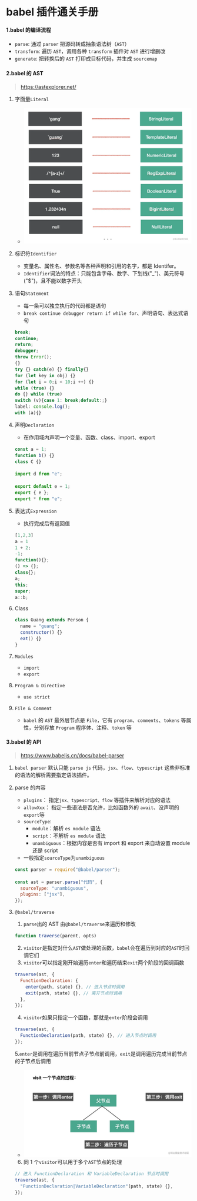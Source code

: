 # babel 插件通关手册

#### 1.babel 的编译流程

- `parse`: 通过 `parser` 把源码转成抽象语法树（`AST`）
- `transform`: 遍历 `AST`，调用各种 `transform` 插件对 `AST` 进行增删改
- `generate`: 把转换后的 `AST` 打印成目标代码，并生成 `sourcemap`

#### 2.babel 的 AST

> https://astexplorer.net/

1. 字面量`Literal`

   - ![20230708171143-2023-07-08](https://raw.githubusercontent.com/bearnew/picture/master/picGo/20230708171143-2023-07-08.png)

2. 标识符`Identifier`

   - 变量名、属性名、参数名等各种声明和引用的名字，都是 Identifer。
   - `Identifier`词法的特点：只能包含字母、数字、下划线("\_")、美元符号("$")，且不能以数字开头

3. 语句`Statement`
   - 每一条可以独立执行的代码都是语句
   - `break continue debugger return if while for`、声明语句、表达式语句
   ```js
   break;
   continue;
   return;
   debugger;
   throw Error();
   {}
   try {} catch(e) {} finally{}
   for (let key in obj) {}
   for (let i = 0;i < 10;i ++) {}
   while (true) {}
   do {} while (true)
   switch (v){case 1: break;default:;}
   label: console.log();
   with (a){}
   ```
4. 声明`Declaration`

   - 在作用域内声明一个变量、函数、class、import、export

   ```js
   const a = 1;
   function b() {}
   class C {}

   import d from "e";

   export default e = 1;
   export { e };
   export * from "e";
   ```

5. 表达式`Expression`
   - 执行完成后有返回值
   ```js
   [1,2,3]
   a = 1
   1 + 2;
   -1;
   function(){};
   () => {};
   class{};
   a;
   this;
   super;
   a::b;
   ```
6. Class
   ```js
   class Guang extends Person {
     name = "guang";
     constructor() {}
     eat() {}
   }
   ```
7. `Modules`
   - `import`
   - `export`
8. `Program & Directive`
   - `use strict`
9. `File & Comment`
   - `babel` 的 `AST` 最外层节点是 `File`，它有 `program`、`comments`、`tokens` 等属性，分别存放 `Program` 程序体、注释、`token` 等

#### 3.babel 的 API

> https://www.babeljs.cn/docs/babel-parser

1.  `babel parser` 默认只能 `parse js` 代码，`jsx`、`flow`、`typescript` 这些非标准的语法的解析需要指定语法插件。
2.  parse 的内容

    - `plugins`： 指定`jsx、typescript、flow` 等插件来解析对应的语法
    - `allowXxx`： 指定一些语法是否允许，比如函数外的 `await`、没声明的 `export`等
    - `sourceType`:
      - `module`：解析 `es module` 语法
      - `script`：不解析 `es module` 语法
      - `unambiguous`：根据内容是否有 import 和 export 来自动设置 module 还是 script
    - 一般指定`sourceType`为`unambiguous`

    ```js
    const parser = require("@babel/parser");

    const ast = parser.parse("代码", {
      sourceType: "unambiguous",
      plugins: ["jsx"],
    });
    ```

3.  `@babel/traverse`

    1. `parse`出的 AST 由`@babel/traverse`来遍历和修改

    ```js
    function traverse(parent, opts)
    ```

    2. `visitor`是指定对什么`AST`做处理的函数，`babel`会在遍历到对应的`AST`时回调它们
    3. `visitor`可以指定刚开始遍历`enter`和遍历结束`exit`两个阶段的回调函数

    ```js
    traverse(ast, {
      FunctionDeclaration: {
        enter(path, state) {}, // 进入节点时调用
        exit(path, state) {}, // 离开节点时调用
      },
    });
    ```

    4. `visitor`如果只指定一个函数，那就是`enter`阶段会调用

    ```js
    traverse(ast, {
      FunctionDeclaration(path, state) {}, // 进入节点时调用
    });
    ```

    5.`enter`是调用在遍历当前节点子节点前调用，`exit`是调用遍历完成当前节点的子节点后调用

    - ![20230718110432-2023-07-18](https://raw.githubusercontent.com/bearnew/picture/master/picGo/20230718110432-2023-07-18.png)

    6. 同 1 个`visitor`可以用于多个`AST`节点的处理

    ```js
    // 进入 FunctionDeclaration 和 VariableDeclaration 节点时调用
    traverse(ast, {
      "FunctionDeclaration|VariableDeclaration"(path, state) {},
    });
    ```
